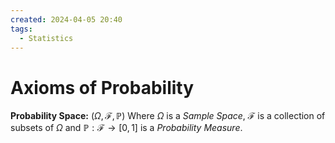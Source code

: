 ```yaml
---
created: 2024-04-05 20:40
tags:
  - Statistics
---
```


# Axioms of Probability

**Probability Space:** $(\Omega, \mathcal{F}, \mathbb{P})$ Where $\Omega$ is a *Sample Space*, $\mathcal{F}$ is a collection of subsets of $\Omega$ and $\mathbb{P}: \mathcal{F} \rightarrow [0, 1]$ is a *Probability Measure*.